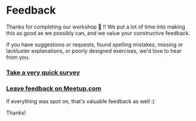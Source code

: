 # Feedback

Thanks for completing our workshop :tada: !! We put a lot of time into making this as good as we possibly can, and we value your constructive feedback.

If you have suggestions or requests, found spelling mistakes, missing or lackluster explanations, or poorly designed exercises, we'd love to hear from you.

### [Take a very quick survey](https://goo.gl/forms/Lx4u2DmfNLrWQwNj2)

### [Leave feedback on Meetup.com](https://www.meetup.com/preview/Bergen-Nerdschool)

If everything was spot on, that's valuable feedback as well :)

Thanks!

